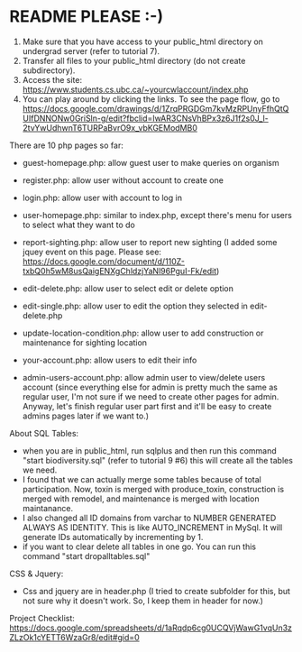 # README PLEASE :-)
1. Make sure that you have access to your public_html directory on undergrad server (refer to tutorial 7).
2. Transfer all files to your public_html directory (do not create subdirectory). 
3. Access the site: https://www.students.cs.ubc.ca/~yourcwlaccount/index.php
4. You can play around by clicking the links. 
To see the page flow, go to https://docs.google.com/drawings/d/1ZrqPRGDGm7kvMzRPUnyFfhQtQUIfDNNONw0GriSln-g/edit?fbclid=IwAR3CNsVhBPx3z6J1f2s0J_l-2tvYwUdhwnT6TURPaBvrO9x_vbKGEModMB0

There are 10 php pages so far:
- guest-homepage.php: allow guest user to make queries on organism
- register.php: allow user without account to create one
- login.php: allow user with account to log in
- user-homepage.php: similar to index.php, except there's menu for users to select what they want to do
- report-sighting.php: allow user to report new sighting
(I added some jquey event on this page. Please see: https://docs.google.com/document/d/110Z-txbQ0h5wM8usQaigENXgChldzjYaNl96PguI-Fk/edit)

- edit-delete.php: allow user to select edit or delete option
- edit-single.php: allow user to edit the option they selected in edit-delete.php
- update-location-condition.php: allow user to add construction or maintenance for sighting location
- your-account.php: allow users to edit their info
- admin-users-account.php: allow admin user to view/delete users account
(since everything else for admin is pretty much the same as regular user, I'm not sure if we need to create other pages for admin. 
Anyway, let's finish regular user part first and it'll be easy to create admins pages later if we want to.)

About SQL Tables:
- when you are in public_html, run sqlplus and then run this command "start biodiversity.sql" (refer to tutorial 9 #6)
this will create all the tables we need.
- I found that we can actually merge some tables because of total participation. 
Now, toxin is merged with produce_toxin, construction is merged with remodel, and maintenance is merged with location maintanance.
- I also changed all ID domains from varchar to NUMBER GENERATED ALWAYS AS IDENTITY. This is like AUTO_INCREMENT in MySql.
It will generate IDs automatically by incrementing by 1.
- if you want to clear delete all tables in one go. You can run this command "start dropalltables.sql"


CSS & Jquery:
- Css and jquery are in header.php 
(I tried to create subfolder for this, but not sure why it doesn't work. So, I keep them in header for now.)

Project Checklist: 
https://docs.google.com/spreadsheets/d/1aRqdp6cg0UCQVjWawG1vqUn3zZLzOk1cYETT6WzaGr8/edit#gid=0
